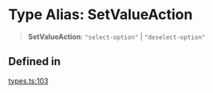 # Type Alias: SetValueAction

> **SetValueAction**: `"select-option"` \| `"deselect-option"`

## Defined in

[types.ts:103](https://github.com/cluk3/react-select/blob/ed039925bb007c645df3b023879a7c98ae8eeccd/packages/react-select/src/types.ts#L103)
